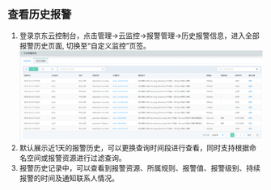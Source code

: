 ## 查看历史报警  
1.	登录京东云控制台，点击管理->云监控->报警管理->历史报警信息，进入全部报警历史页面, 切换至“自定义监控”页签。
![报警历史](../../../../../image/Cloud-Monitor/CustomMetric/alarms_cs.png)
2.	默认展示近1天的报警历史，可以更换查询时间段进行查看，同时支持根据命名空间或报警资源进行过滤查询。  
3.  报警历史记录中，可以查看到报警资源、所属规则、报警值、报警级别、持续报警的时间及通知联系人情况。



